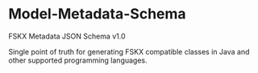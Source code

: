 # Model-Metadata-Schema
FSKX Metadata JSON Schema v1.0

Single point of truth for generating FSKX compatible classes in Java and other supported programming languages. 
